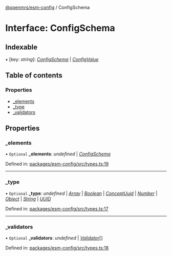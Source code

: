 [@openmrs/esm-config](../API.md) / ConfigSchema

# Interface: ConfigSchema

## Indexable

▪ [key: *string*]: [*ConfigSchema*](configschema.md) \| [*ConfigValue*](../API.md#configvalue)

## Table of contents

### Properties

- [\_elements](configschema.md#_elements)
- [\_type](configschema.md#_type)
- [\_validators](configschema.md#_validators)

## Properties

### \_elements

• `Optional` **\_elements**: *undefined* \| [*ConfigSchema*](configschema.md)

Defined in: [packages/esm-config/src/types.ts:19](https://github.com/openmrs/openmrs-esm-core/blob/master/packages/esm-config/src/types.ts#L19)

___

### \_type

• `Optional` **\_type**: *undefined* \| [*Array*](../enums/type.md#array) \| [*Boolean*](../enums/type.md#boolean) \| [*ConceptUuid*](../enums/type.md#conceptuuid) \| [*Number*](../enums/type.md#number) \| [*Object*](../enums/type.md#object) \| [*String*](../enums/type.md#string) \| [*UUID*](../enums/type.md#uuid)

Defined in: [packages/esm-config/src/types.ts:17](https://github.com/openmrs/openmrs-esm-core/blob/master/packages/esm-config/src/types.ts#L17)

___

### \_validators

• `Optional` **\_validators**: *undefined* \| [*Validator*](../API.md#validator)[]

Defined in: [packages/esm-config/src/types.ts:18](https://github.com/openmrs/openmrs-esm-core/blob/master/packages/esm-config/src/types.ts#L18)

